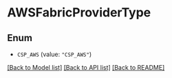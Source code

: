 # AWSFabricProviderType

## Enum


* `CSP_AWS` (value: `"CSP_AWS"`)


[[Back to Model list]](../README.md#documentation-for-models) [[Back to API list]](../README.md#documentation-for-api-endpoints) [[Back to README]](../README.md)


